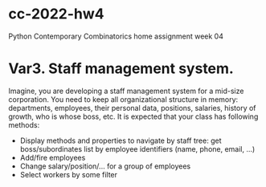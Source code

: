 # cc-2022-hw4
Python Contemporary Combinatorics home assignment week 04

# Var3. Staff management system.
Imagine, you are developing a staff management system for a mid-size corporation.
You need to keep all organizational structure in memory: departments, employees,
their personal data, positions, salaries, history of growth, who is whose boss, etc.
It is expected that your class has following methods:
* Display methods and properties to navigate by staff tree: get boss/subordinates list by employee identifiers (name, phone, email, ...)
* Add/fire employees
* Change salary/position/... for a group of employees
* Select workers by some filter
